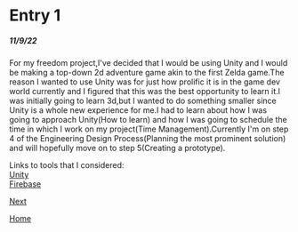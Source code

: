 # Entry 1
##### 11/9/22

For my freedom project,I've decided that I would be using Unity and I would be making a top-down 2d adventure game akin to the first Zelda game.The reason I wanted to use Unity was for just how prolific it is in the game dev world currently and I figured that this was the best opportunity to learn it.I was initially going to learn 3d,but I wanted to do something smaller since Unity is a whole new experience for me.I had to learn about how I was going to approach Unity(How to learn) and how I was going to schedule the time in which I work on my project(Time Management).Currently I'm on step 4 of the Engineering Design Process(Planning the most prominent solution) and will hopefully move on to step 5(Creating a prototype).

Links to tools that I considered:</br>
[Unity](https://unity.com/)</br>
[Firebase](https://firebase.google.com/)

[Next](entry02.md)

[Home](../README.md)
